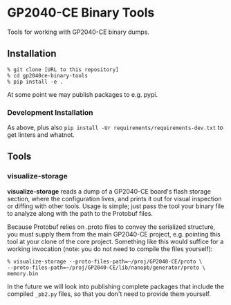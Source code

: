 # GP2040-CE Binary Tools

Tools for working with GP2040-CE binary dumps.

## Installation

```
% git clone [URL to this repository]
% cd gp2040ce-binary-tools
% pip install -e .
```

At some point we may publish packages to e.g. pypi.

### Development Installation

As above, plus also `pip install -Ur requirements/requirements-dev.txt` to get linters and whatnot.

## Tools

### visualize-storage

**visualize-storage** reads a dump of a GP2040-CE board's flash storage section, where the configuration lives,
and prints it out for visual inspection or diffing with other tools. Usage is simple; just pass the tool your
binary file to analyze along with the path to the Protobuf files.

Because Protobuf relies on .proto files to convey the serialized structure, you must supply them
from the main GP2040-CE project, e.g. pointing this tool at your clone of the core project. Something like
this would suffice for a working invocation (note: you do not need to compile the files yourself):

```
% visualize-storage --proto-files-path=~/proj/GP2040-CE/proto \
--proto-files-path=~/proj/GP2040-CE/lib/nanopb/generator/proto \
memory.bin
```

In the future we will look into publishing complete packages that include the compiled `_pb2.py` files, so that you
don't need to provide them yourself.
